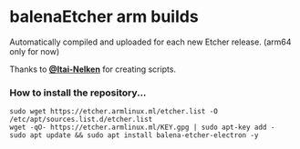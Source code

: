 # balenaEtcher arm builds

Automatically compiled and uploaded for each new Etcher release. (arm64 only for now)

Thanks to [**@Itai-Nelken**](https://github.com/Itai-Nelken/) for creating scripts.

### How to install the repository...
```
sudo wget https://etcher.armlinux.ml/etcher.list -O /etc/apt/sources.list.d/etcher.list
wget -qO- https://etcher.armlinux.ml/KEY.gpg | sudo apt-key add -
sudo apt update && sudo apt install balena-etcher-electron -y
```
